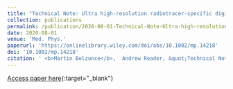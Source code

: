 ```yaml
---
title: "Technical Note: Ultra high-resolution radiotracer-specific digital pet brain phantoms based on the BigBrain atlas"
collection: publications
permalink: /publication/2020-08-01-Technical-Note-Ultra-high-resolution-radiotracer-specific-digital-pet-brain-phantoms-based-on-the-BigBrain-atlas
date: 2020-08-01
venue: 'Med. Phys.'
paperurl: 'https://onlinelibrary.wiley.com/doi/abs/10.1002/mp.14218'
doi: '10.1002/mp.14218'
citation: ' <b>Martin Belzunce</b>,  Andrew Reader, &quot;Technical Note: Ultra high-resolution radiotracer-specific digital pet brain phantoms based on the BigBrain atlas.&quot; <i>Med. Phys.</i>, 2020.'
---
```

[Access paper here](https://onlinelibrary.wiley.com/doi/abs/10.1002/mp.14218){:target="_blank"}
